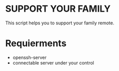 # SUPPORT YOUR FAMILY

This script helps you to support your family remote.

# Requierments

* openssh-server
* connectable server under your control
